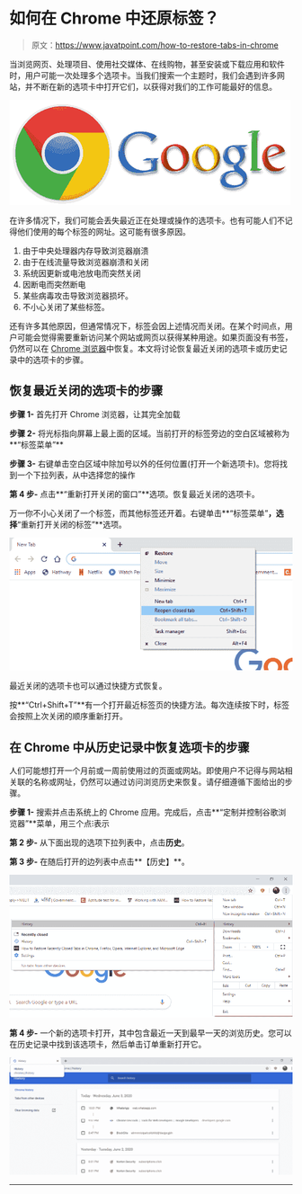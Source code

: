 # 如何在 Chrome 中还原标签？

> 原文：<https://www.javatpoint.com/how-to-restore-tabs-in-chrome>

当浏览网页、处理项目、使用社交媒体、在线购物，甚至安装或下载应用和软件时，用户可能一次处理多个选项卡。当我们搜索一个主题时，我们会遇到许多网站，并不断在新的选项卡中打开它们，以获得对我们的工作可能最好的信息。

![How to restore tabs in Chrome](img/c547f76385d9cde4abb999e5699354b1.png)

在许多情况下，我们可能会丢失最近正在处理或操作的选项卡。也有可能人们不记得他们使用的每个标签的网址。这可能有很多原因。

1.  由于中央处理器内存导致浏览器崩溃
2.  由于在线流量导致浏览器崩溃和关闭
3.  系统因更新或电池放电而突然关闭
4.  因断电而突然断电
5.  某些病毒攻击导致浏览器损坏。
6.  不小心关闭了某些标签。

还有许多其他原因，但通常情况下，标签会因上述情况而关闭。在某个时间点，用户可能会觉得需要重新访问某个网站或网页以获得某种用途。如果页面没有书签，仍然可以在 [Chrome 浏览器](https://www.javatpoint.com/google-chrome)中恢复。本文将讨论恢复最近关闭的选项卡或历史记录中的选项卡的步骤。

## 恢复最近关闭的选项卡的步骤

**步骤 1-** 首先打开 Chrome 浏览器，让其完全加载

**步骤 2-** 将光标指向屏幕上最上面的区域。当前打开的标签旁边的空白区域被称为**“标签菜单”**

**步骤 3-** 右键单击空白区域中除加号以外的任何位置(打开一个新选项卡)。您将找到一个下拉列表，从中选择您的操作

**第 4 步-** 点击**“重新打开关闭的窗口”**选项。恢复最近关闭的选项卡。

万一你不小心关闭了一个标签，而其他标签还开着。右键单击**“标签菜单”**，选择**“重新打开关闭的标签”**选项。

![How to restore tabs in Chrome](img/3d70d951f6a60daf204aaa7b82cc96ad.png)

最近关闭的选项卡也可以通过快捷方式恢复。

按**“Ctrl+Shift+T”**有一个打开最近标签页的快捷方法。每次连续按下时，标签会按照上次关闭的顺序重新打开。

## 在 Chrome 中从历史记录中恢复选项卡的步骤

人们可能想打开一个月前或一周前使用过的页面或网站。即使用户不记得与网站相关联的名称或网址，仍然可以通过访问浏览历史来恢复。请仔细遵循下面给出的步骤。

**步骤 1-** 搜索并点击系统上的 Chrome 应用。完成后，点击**“定制并控制谷歌浏览器”**菜单，用三个点⁝表示

**第 2 步-** 从下面出现的选项下拉列表中，点击**历史**。

**第 3 步-** 在随后打开的边列表中点击**【历史】**。

![How to restore tabs in Chrome](img/c08bf36fe3a459692b6cb2b4e27323f6.png)

**第 4 步-** 一个新的选项卡打开，其中包含最近一天到最早一天的浏览历史。您可以在历史记录中找到该选项卡，然后单击订单重新打开它。

![How to restore tabs in Chrome](img/02e9597f42e50be3459967b05a9307f7.png)

* * *